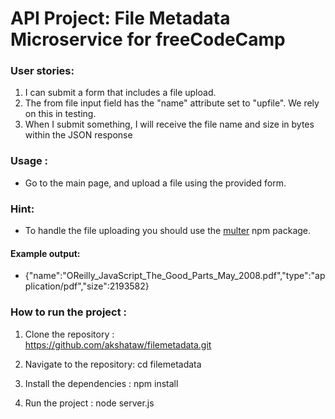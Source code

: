 # API Project: File Metadata Microservice for freeCodeCamp

###    User stories:
1. I can submit a form that includes a file upload.
2. The from file input field  has the "name" attribute set to "upfile". We rely on this in testing.
3. When I submit something, I will receive the file name and size in bytes within the JSON response

### Usage :
* Go to the main page, and upload a file using the provided form.

### Hint:
* To handle the file uploading you should use the [multer](https://www.npmjs.com/package/multer) npm package.

#### Example output:
* {"name":"OReilly_JavaScript_The_Good_Parts_May_2008.pdf","type":"application/pdf","size":2193582}

### How to run the project :

1. Clone the repository :                  
     https://github.com/akshataw/filemetadata.git

2. Navigate to the repository:
     cd filemetadata

3. Install the dependencies :
     npm install     

4. Run the project :
     node server.js
